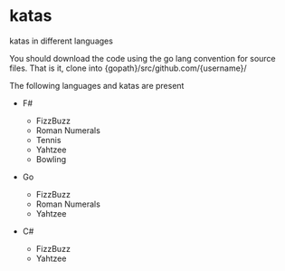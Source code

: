 # katas
katas in different languages

You should download the code using the go lang convention for source files. That is it, clone into {gopath}/src/github.com/{username}/

The following languages and katas are present

* F#
  * FizzBuzz
  * Roman Numerals
  * Tennis
  * Yahtzee
  * Bowling
* Go
  * FizzBuzz
  * Roman Numerals
  * Yahtzee

* C#
  * FizzBuzz
  * Yahtzee
